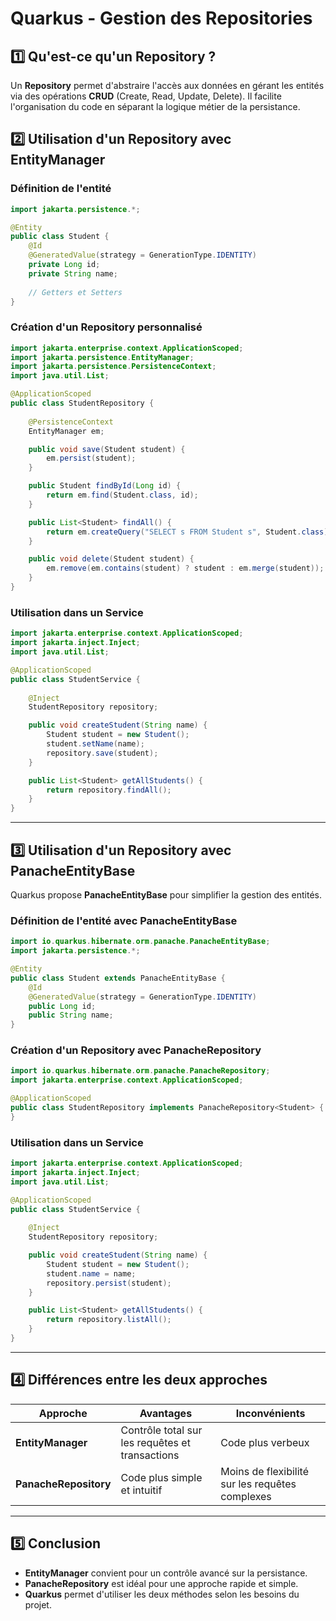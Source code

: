 # Quarkus - Gestion des Repositories

## 1️⃣ Qu'est-ce qu'un Repository ?
Un **Repository** permet d'abstraire l'accès aux données en gérant les entités via des opérations **CRUD** (Create, Read, Update, Delete). Il facilite l'organisation du code en séparant la logique métier de la persistance.

## 2️⃣ Utilisation d'un Repository avec EntityManager

### **Définition de l'entité**
```java
import jakarta.persistence.*;

@Entity
public class Student {
    @Id
    @GeneratedValue(strategy = GenerationType.IDENTITY)
    private Long id;
    private String name;
    
    // Getters et Setters
}
```

### **Création d'un Repository personnalisé**
```java
import jakarta.enterprise.context.ApplicationScoped;
import jakarta.persistence.EntityManager;
import jakarta.persistence.PersistenceContext;
import java.util.List;

@ApplicationScoped
public class StudentRepository {
    
    @PersistenceContext
    EntityManager em;

    public void save(Student student) {
        em.persist(student);
    }

    public Student findById(Long id) {
        return em.find(Student.class, id);
    }

    public List<Student> findAll() {
        return em.createQuery("SELECT s FROM Student s", Student.class).getResultList();
    }

    public void delete(Student student) {
        em.remove(em.contains(student) ? student : em.merge(student));
    }
}
```

### **Utilisation dans un Service**
```java
import jakarta.enterprise.context.ApplicationScoped;
import jakarta.inject.Inject;
import java.util.List;

@ApplicationScoped
public class StudentService {
    
    @Inject
    StudentRepository repository;

    public void createStudent(String name) {
        Student student = new Student();
        student.setName(name);
        repository.save(student);
    }

    public List<Student> getAllStudents() {
        return repository.findAll();
    }
}
```

---

## 3️⃣ Utilisation d'un Repository avec PanacheEntityBase
Quarkus propose **PanacheEntityBase** pour simplifier la gestion des entités.

### **Définition de l'entité avec PanacheEntityBase**
```java
import io.quarkus.hibernate.orm.panache.PanacheEntityBase;
import jakarta.persistence.*;

@Entity
public class Student extends PanacheEntityBase {
    @Id
    @GeneratedValue(strategy = GenerationType.IDENTITY)
    public Long id;
    public String name;
}
```

### **Création d'un Repository avec PanacheRepository**
```java
import io.quarkus.hibernate.orm.panache.PanacheRepository;
import jakarta.enterprise.context.ApplicationScoped;

@ApplicationScoped
public class StudentRepository implements PanacheRepository<Student> {
}
```

### **Utilisation dans un Service**
```java
import jakarta.enterprise.context.ApplicationScoped;
import jakarta.inject.Inject;
import java.util.List;

@ApplicationScoped
public class StudentService {
    
    @Inject
    StudentRepository repository;

    public void createStudent(String name) {
        Student student = new Student();
        student.name = name;
        repository.persist(student);
    }

    public List<Student> getAllStudents() {
        return repository.listAll();
    }
}
```

---

## 4️⃣ Différences entre les deux approches
| Approche | Avantages | Inconvénients |
|----------|------------|----------------|
| **EntityManager** | Contrôle total sur les requêtes et transactions | Code plus verbeux |
| **PanacheRepository** | Code plus simple et intuitif | Moins de flexibilité sur les requêtes complexes |

---

## 5️⃣ Conclusion
- **EntityManager** convient pour un contrôle avancé sur la persistance.
- **PanacheRepository** est idéal pour une approche rapide et simple.
- **Quarkus** permet d'utiliser les deux méthodes selon les besoins du projet.

